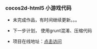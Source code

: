 ### cocos2d-html5 小游戏代码

* 未完成作品，有时间继续更新。。。

* 下一步计划， 使用grunt混淆、压缩代码

*  项目在线地址：[点击访问](http://120.24.68.145:8080/LTK/) 
